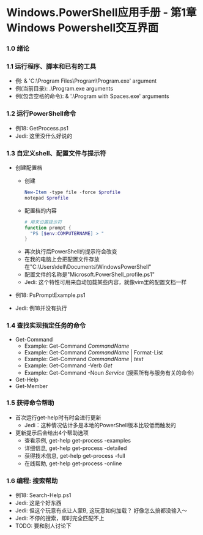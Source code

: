 Windows.PowerShell应用手册 - 第1章 Windows Powershell交互界面
==========================================================

### 1.0 绪论
### 1.1 运行程序、脚本和已有的工具
* 例: & 'C:\Program Files\Program\Program.exe' argument
* 例(当前目录): .\Program.exe arguments
* 例(包含空格的命令): & '.\Program with Spaces.exe' arguments

### 1.2 运行PowerShell命令
* 例18: GetProcess.ps1
* Jedi: 这里没什么好说的

### 1.3 自定义shell、配置文件与提示符

* 创建配置档
  - 创建
    ```powershell
    New-Item -type file -force $profile
    notepad $profile
    ```
  - 配置档的内容
    ```powershell
    # 用来设置提示符
    function prompt {
      "PS [$env:COMPUTERNAME] > "
    }
    ```
  - 再次执行后PowerShell的提示符会改变
  - 在我的电脑上会把配置文件存放在"C:\Users\dell\Documents\WindowsPowerShell"
  - 配置文件的名称是"Microsoft.PowerShell_profile.ps1"
  - Jedi: 这个特性可用来自动加载某些内容，就像vim里的配置文档一样

* 例18: PsPromptExample.ps1
* Jedi: 例18并没有执行

### 1.4 查找实现指定任务的命令
* Get-Command
  - Example: Get-Command *CommandName*
  - Example: Get-Command *CommandName* | Format-List
  - Example: Get-Command *CommandName* | *text*
  - Example: Get-Command -Verb *Get*
  - Example: Get-Command -Noun *Service* (搜索所有与服务有关的命令)
* Get-Help
* Get-Member

### 1.5 获得命令帮助
* 首次运行get-help时有时会进行更新
  - Jedi：这种情况估计多是本地的PowerShell版本比较低而触发的
* 更新提示后会给出4个帮助选项
  - 查看示例, get-help get-process -examples
  - 详细信息, get-help get-process -detailed
  - 获得技术信息, get-help get-process -full
  - 在线帮助, get-help get-process -online

### 1.6 编程: 搜索帮助
* 例18: Search-Help.ps1
* Jedi: 这是个好东西
* Jedi: 但这个玩意有点让人蒙B, 这玩意如何加载？ 好像怎么搞都没输入～
* Jedi: 不停的搜索，即时完全匹配不上
* TODO: 要和别人讨论下
